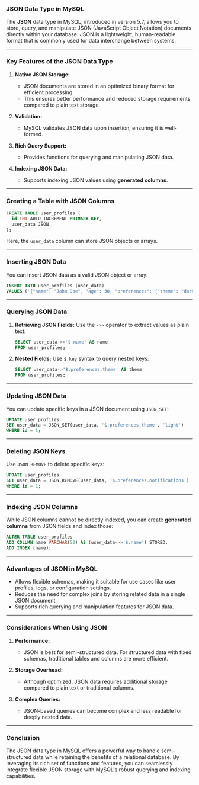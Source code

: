 ### JSON Data Type in MySQL

The **JSON** data type in MySQL, introduced in version 5.7, allows you to store, query, and manipulate JSON (JavaScript Object Notation) documents directly within your database. JSON is a lightweight, human-readable format that is commonly used for data interchange between systems.

---

### **Key Features of the JSON Data Type**

1. **Native JSON Storage:**
   - JSON documents are stored in an optimized binary format for efficient processing.
   - This ensures better performance and reduced storage requirements compared to plain text storage.

2. **Validation:**
   - MySQL validates JSON data upon insertion, ensuring it is well-formed.

3. **Rich Query Support:**
   - Provides functions for querying and manipulating JSON data.

4. **Indexing JSON Data:**
   - Supports indexing JSON values using **generated columns**.

---

### **Creating a Table with JSON Columns**

```sql
CREATE TABLE user_profiles (
  id INT AUTO_INCREMENT PRIMARY KEY,
  user_data JSON
);
```

Here, the `user_data` column can store JSON objects or arrays.

---

### **Inserting JSON Data**

You can insert JSON data as a valid JSON object or array:

```sql
INSERT INTO user_profiles (user_data)
VALUES ('{"name": "John Doe", "age": 30, "preferences": {"theme": "dark", "notifications": true}}');
```

---

### **Querying JSON Data**

1. **Retrieving JSON Fields:**
   Use the `->>` operator to extract values as plain text:
   ```sql
   SELECT user_data->>'$.name' AS name
   FROM user_profiles;
   ```

2. **Nested Fields:**
   Use `$.key` syntax to query nested keys:
   ```sql
   SELECT user_data->'$.preferences.theme' AS theme
   FROM user_profiles;
   ```

---

### **Updating JSON Data**

You can update specific keys in a JSON document using `JSON_SET`:
```sql
UPDATE user_profiles
SET user_data = JSON_SET(user_data, '$.preferences.theme', 'light')
WHERE id = 1;
```

---

### **Deleting JSON Keys**

Use `JSON_REMOVE` to delete specific keys:
```sql
UPDATE user_profiles
SET user_data = JSON_REMOVE(user_data, '$.preferences.notifications')
WHERE id = 1;
```

---

### **Indexing JSON Columns**

While JSON columns cannot be directly indexed, you can create **generated columns** from JSON fields and index those:

```sql
ALTER TABLE user_profiles
ADD COLUMN name VARCHAR(50) AS (user_data->>'$.name') STORED,
ADD INDEX (name);
```

---

### **Advantages of JSON in MySQL**

- Allows flexible schemas, making it suitable for use cases like user profiles, logs, or configuration settings.
- Reduces the need for complex joins by storing related data in a single JSON document.
- Supports rich querying and manipulation features for JSON data.

---

### **Considerations When Using JSON**

1. **Performance:**
   - JSON is best for semi-structured data. For structured data with fixed schemas, traditional tables and columns are more efficient.
   
2. **Storage Overhead:**
   - Although optimized, JSON data requires additional storage compared to plain text or traditional columns.

3. **Complex Queries:**
   - JSON-based queries can become complex and less readable for deeply nested data.

---

### **Conclusion**

The JSON data type in MySQL offers a powerful way to handle semi-structured data while retaining the benefits of a relational database. By leveraging its rich set of functions and features, you can seamlessly integrate flexible JSON storage with MySQL's robust querying and indexing capabilities.